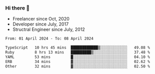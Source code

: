 ### Hi there 👋

- Freelancer since Oct, 2020
- Developer since July, 2017
- Structral Engineer since July, 2012

<!--START_SECTION:waka-->

```txt
From: 01 April 2024 - To: 08 April 2024

TypeScript   10 hrs 45 mins  ████████████▒░░░░░░░░░░░░   49.08 %
Ruby         8 hrs 13 mins   █████████▒░░░░░░░░░░░░░░░   37.48 %
YAML         53 mins         █░░░░░░░░░░░░░░░░░░░░░░░░   04.10 %
ERB          34 mins         ▓░░░░░░░░░░░░░░░░░░░░░░░░   02.62 %
Other        32 mins         ▓░░░░░░░░░░░░░░░░░░░░░░░░   02.50 %
```

<!--END_SECTION:waka-->
